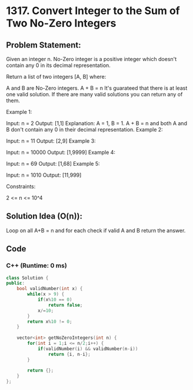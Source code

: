 # 1317. Convert Integer to the Sum of Two No-Zero Integers
## Problem Statement:
Given an integer n. No-Zero integer is a positive integer which doesn't contain any 0 in its decimal representation.

Return a list of two integers [A, B] where:

A and B are No-Zero integers.
A + B = n
It's guarateed that there is at least one valid solution. If there are many valid solutions you can return any of them.

 

Example 1:

Input: n = 2
Output: [1,1]
Explanation: A = 1, B = 1. A + B = n and both A and B don't contain any 0 in their decimal representation.
Example 2:

Input: n = 11
Output: [2,9]
Example 3:

Input: n = 10000
Output: [1,9999]
Example 4:

Input: n = 69
Output: [1,68]
Example 5:

Input: n = 1010
Output: [11,999]
 

Constraints:

2 <= n <= 10^4

## Solution Idea (O(n)):
Loop on all A+B = n and for each check if valid A and B return the answer.
## Code
### C++ (Runtime: 0 ms)
```cpp
class Solution {
public:
    bool validNumber(int x) {
        while(x > 9) {
            if(x%10 == 0)
                return false;
            x/=10;
        }
        return x%10 != 0;
    }
    
    vector<int> getNoZeroIntegers(int n) {
        for(int i = 1;i <= n/2;i++) {
            if(validNumber(i) && validNumber(n-i))
                return {i, n-i};
        }
        
        return {};
    }
};
```